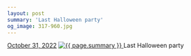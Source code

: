 ```yaml
---
layout: post
summary: 'Last Halloween party'
og_image: 317-960.jpg
---
```


<p>
  <time>
    <a href="/317">October 31, 2022</a>
  </time>
  <a href="/317">
    <img src="{{ site.assets_url }}/317-480.jpg" srcset="{{ site.assets_url }}/317-240.jpg 240w, {{ site.assets_url }}/317-480.jpg 480w, {{ site.assets_url }}/317-720.jpg 720w, {{ site.assets_url }}/317-960.jpg 960w" sizes="(min-width: 700px) 50vw, calc(100vw - 2rem)" alt="{{ page.summary }}" />
  </a>
  <span>Last Halloween party</span>
</p>
